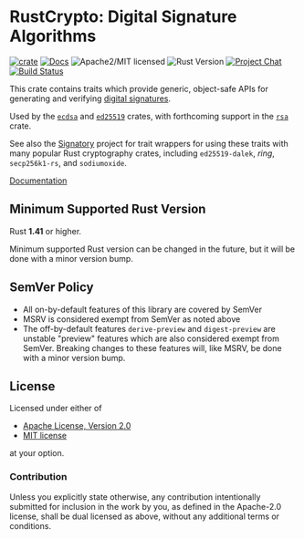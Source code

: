 # RustCrypto: Digital Signature Algorithms

[![crate][crate-image]][crate-link]
[![Docs][docs-image]][docs-link]
![Apache2/MIT licensed][license-image]
![Rust Version][rustc-image]
[![Project Chat][chat-image]][chat-link]
[![Build Status][build-image]][build-link]

This crate contains traits which provide generic, object-safe APIs for
generating and verifying [digital signatures][1].

Used by the [`ecdsa`][2] and [`ed25519`][3] crates, with forthcoming support
in the [`rsa`][4] crate.

See also the [Signatory][5] project for trait wrappers for using these traits
with many popular Rust cryptography crates, including `ed25519-dalek`, *ring*,
`secp256k1-rs`, and `sodiumoxide`.

[Documentation][docs-link]

## Minimum Supported Rust Version

Rust **1.41** or higher.

Minimum supported Rust version can be changed in the future, but it will be
done with a minor version bump.

## SemVer Policy

- All on-by-default features of this library are covered by SemVer
- MSRV is considered exempt from SemVer as noted above
- The off-by-default features `derive-preview` and `digest-preview` are
  unstable "preview" features which are also considered exempt from SemVer.
  Breaking changes to these features will, like MSRV, be done with a minor
  version bump.

## License

Licensed under either of

 * [Apache License, Version 2.0](http://www.apache.org/licenses/LICENSE-2.0)
 * [MIT license](http://opensource.org/licenses/MIT)

at your option.

### Contribution

Unless you explicitly state otherwise, any contribution intentionally submitted
for inclusion in the work by you, as defined in the Apache-2.0 license, shall be
dual licensed as above, without any additional terms or conditions.

[//]: # (badges)

[crate-image]: https://img.shields.io/crates/v/signature.svg
[crate-link]: https://crates.io/crates/signature
[docs-image]: https://docs.rs/signature/badge.svg
[docs-link]: https://docs.rs/signature/
[license-image]: https://img.shields.io/badge/license-Apache2.0/MIT-blue.svg
[rustc-image]: https://img.shields.io/badge/rustc-1.41+-blue.svg
[chat-image]: https://img.shields.io/badge/zulip-join_chat-blue.svg
[chat-link]: https://rustcrypto.zulipchat.com/#narrow/stream/260048-signatures
[build-image]: https://github.com/RustCrypto/traits/workflows/signature/badge.svg?branch=master&event=push
[build-link]: https://github.com/RustCrypto/traits/actions?query=workflow%3Asignature

[//]: # (general links)

[1]: https://en.wikipedia.org/wiki/Digital_signature
[2]: https://github.com/RustCrypto/signatures/tree/master/ecdsa
[3]: https://github.com/RustCrypto/signatures/tree/master/ed25519
[4]: https://github.com/RustCrypto/RSA
[5]: https://docs.rs/signatory
